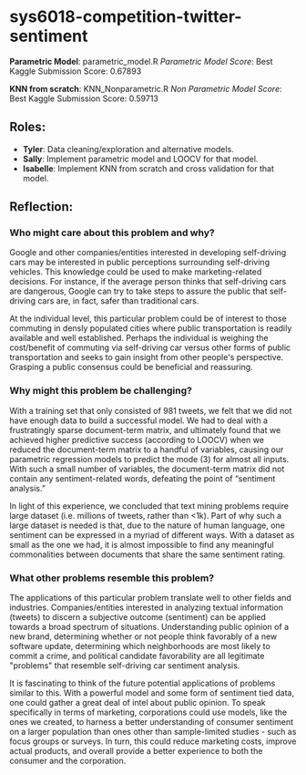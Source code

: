 # sys6018-competition-twitter-sentiment

**Parametric Model**: parametric_model.R
*Parametric Model Score*: Best Kaggle Submission Score: 0.67893

**KNN from scratch**: KNN_Nonparametric.R
*Non Parametric Model Score*: Best Kaggle Submission Score: 0.59713

## Roles:

* **Tyler**: Data cleaning/exploration and alternative models.
* **Sally**: Implement parametric model and LOOCV for that model.
* **Isabelle**: Implement KNN from scratch and cross validation for that model.

## Reflection:

### Who might care about this problem and why?

Google and other companies/entities interested in developing self-driving cars may be interested in public perceptions surrounding self-driving vehicles. This knowledge could be used to make marketing-related decisions. For instance, if the average person thinks that self-driving cars are dangerous, Google can try to take steps to assure the public that self-driving cars are, in fact, safer than traditional cars. 

At the individual level, this particular problem could be of interest to those commuting in densly populated cities where public transportation is readily available and well established. Perhaps the individual is weighing the cost/benefit of commuting via self-driving car versus other forms of public transportation and seeks to gain insight from other people's perspective. Grasping a public consensus could be beneficial and reassuring.

### Why might this problem be challenging?

With a training set that only consisted of 981 tweets, we felt that we did not have enough data to build a successful model. We had to deal with a frustratingly sparse document-term matrix, and ultimately found that we achieved higher predictive success (according to LOOCV) when we reduced the document-term matrix to a handful of variables, causing our parametric regression models to predict the mode (3) for almost all inputs. With such a small number of variables, the document-term matrix did not contain any sentiment-related words, defeating the point of “sentiment analysis.”

In light of this experience, we concluded that text mining problems require large dataset (i.e. millions of tweets, rather than <1k). Part of why such a large dataset is needed is that, due to the nature of human language, one sentiment can be expressed in a myriad of different ways. With a dataset as small as the one we had, it is almost impossible to find any meaningful commonalities between documents that share the same sentiment rating.

### What other problems resemble this problem?

The applications of this particular problem translate well to other fields and industries. Companies/entities interested in analyzing textual information (tweets) to discern a subjective outcome (sentiment) can be applied towards a broad spectrum of situations. Understanding public opinion of a new brand, determining whether or not people think favorably of a new software update, determining which neighborhoods are most likely to commit a crime, and political candidate favorability are all legitimate "problems" that resemble self-driving car sentiment analysis. 

It is fascinating to think of the future potential applications of problems similar to this. With a powerful model and some form of sentiment tied data, one could gather a great deal of intel about public opinion. To speak specifically in terms of marketing, corporations could use models, like the ones we created, to harness a better understanding of consumer sentiment on a larger population than ones other than sample-limited studies - such as focus groups or surveys. In turn, this could reduce marketing costs, improve actual products, and overall provide a better experience to both the consumer and the corporation.
